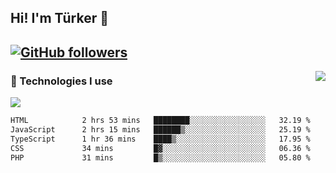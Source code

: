 <!-- ## Hi! I'm Türker 🖐️ -->
##  Hi! I'm Türker 👋
## [![GitHub followers](https://img.shields.io/github/followers/turkwr?color=333&label=Follow&logo=github&logoColor=fff&style=flat-square)](https://github.com/turkwr?tab=followers)
<a href="https://discord.com/users/162740870607536128">
 <img src="https://lanyard.cnrad.dev/api/162740870607536128?hideTimestamp=true&idleMessage=Just%20chillin'%20at%20the%20moment&bg=161a23&animated=true" align="right" />
</a>

### 🧠 Technologies I use
![](https://skillicons.dev/icons?i=js,ts,py,php,html,css,tailwind,bootstrap,nodejs,express,react,nextjs&theme=dark&perline=4)


<!--START_SECTION:waka-->

```txt
HTML            2 hrs 53 mins   ████████░░░░░░░░░░░░░░░░░   32.19 %
JavaScript      2 hrs 15 mins   ██████▒░░░░░░░░░░░░░░░░░░   25.19 %
TypeScript      1 hr 36 mins    ████▒░░░░░░░░░░░░░░░░░░░░   17.95 %
CSS             34 mins         █▓░░░░░░░░░░░░░░░░░░░░░░░   06.36 %
PHP             31 mins         █▒░░░░░░░░░░░░░░░░░░░░░░░   05.80 %
```

<!--END_SECTION:waka-->
